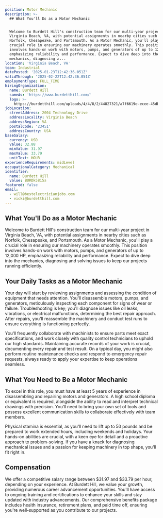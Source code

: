 ```yaml
---
position: Motor Mechanic
description: >-
  ## What You'll Do as a Motor Mechanic


  Welcome to Burdett Hill's construction team for our multi-year project in
  Virginia Beach, VA, with potential assignments in nearby cities such as
  Norfolk, Chesapeake, and Portsmouth. As a Motor Mechanic, you'll play a
  crucial role in ensuring our machinery operates smoothly. This position
  involves hands-on work with motors, pumps, and generators of up to 12,000 HP,
  emphasizing reliability and performance. Expect to dive deep into the
  mechanics, diagnosing a...
location: 'Virginia Beach, VA'
team: Industrial
datePosted: '2025-01-23T12:42:36.051Z'
validThrough: '2025-02-22T12:42:36.051Z'
employmentType: FULL_TIME
hiringOrganization:
  name: Burdett Hill
  sameAs: 'https://www.burdetthill.com/'
  logo: >-
    https://burdetthill.com/uploads/4/4/8/2/44827321/a7f6619e-ecee-45db-ac13-7b1bffe6602c-4-5005-c.jpeg
jobLocation:
  streetAddress: 2004 Technology Drive
  addressLocality: Virginia Beach
  addressRegion: VA
  postalCode: '23451'
  addressCountry: USA
baseSalary:
  currency: USD
  value: 32.88
  minValue: 31.97
  maxValue: 33.79
  unitText: HOUR
experienceRequirements: midLevel
occupationalCategory: Mechanical
identifier:
  name: Burdett Hill
  value: BURDk58i5a
featured: false
email:
  - will@bestelectricianjobs.com
  - vicki@burdetthill.com
---
```




## What You'll Do as a Motor Mechanic

Welcome to Burdett Hill's construction team for our multi-year project in Virginia Beach, VA, with potential assignments in nearby cities such as Norfolk, Chesapeake, and Portsmouth. As a Motor Mechanic, you'll play a crucial role in ensuring our machinery operates smoothly. This position involves hands-on work with motors, pumps, and generators of up to 12,000 HP, emphasizing reliability and performance. Expect to dive deep into the mechanics, diagnosing and solving issues to keep our projects running efficiently.

## Your Daily Tasks as a Motor Mechanic

Your day will start by reviewing assignments and assessing the condition of equipment that needs attention. You'll disassemble motors, pumps, and generators, meticulously inspecting each component for signs of wear or failure. Troubleshooting is key; you'll diagnose issues like oil leaks, vibrations, or electrical malfunctions, determining the best repair approach. After repairs, you'll reassemble the machinery and conduct test runs to ensure everything is functioning perfectly.

You'll frequently collaborate with machinists to ensure parts meet exact specifications, and work closely with quality control technicians to uphold our high standards. Maintaining accurate records of your work is crucial, documenting every repair and test result. On a typical day, you might also perform routine maintenance checks and respond to emergency repair requests, always ready to apply your expertise to keep operations seamless.

## What You Need to Be a Motor Mechanic

To excel in this role, you must have at least 5 years of experience in disassembling and repairing motors and generators. A high school diploma or equivalent is required, alongside the ability to read and interpret technical drawings with precision. You'll need to bring your own set of tools and possess excellent communication skills to collaborate effectively with team members.

Physical stamina is essential, as you'll need to lift up to 50 pounds and be prepared to work extended hours, including weekends and holidays. Your hands-on abilities are crucial, with a keen eye for detail and a proactive approach to problem-solving. If you have a knack for diagnosing mechanical issues and a passion for keeping machinery in top shape, you'll fit right in.

## Compensation

We offer a competitive salary range between $31.97 and $33.79 per hour, depending on your experience. At Burdett Hill, we value your growth, providing numerous career advancement opportunities. You'll have access to ongoing training and certifications to enhance your skills and stay updated with industry advancements. Our comprehensive benefits package includes health insurance, retirement plans, and paid time off, ensuring you're well-supported as you contribute to our projects.